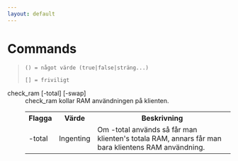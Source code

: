 ```yaml
---
layout: default
---
```


# Commands

> ```() = något värde (true|false|sträng...)```
>
> ```[] = friviligt```

<dl>
    <dt>check_ram [-total] [-swap]</dt>
    <dd>check_ram kollar RAM användningen på klienten.
        <table>
            <tr>
                <th>Flagga</th>
                <th>Värde</th>
                <th>Beskrivning</th>
            </tr>
            <tr>
                <td>-total</td>
                <td>Ingenting</td>
                <td>Om -total används så får man klienten's totala RAM, annars får man bara klientens RAM användning.</td>
            </tr>
         </table>
    </dd>
</dl>
